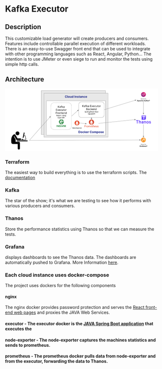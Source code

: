 # Kafka Executor
## Description
This customizable load generator will create producers and consumers.
Features include controllable parallel execution of different workloads.
There is an easy-to-use Swagger front end that can be used to integrate
with other programming languages such as React, Angular, Python...
The intention is to use JMeter or even siege to run and monitor the tests
using simple http calls.

## Architecture
![Architecture](architecture.png)

### Terraform
The easiest way to build everything is to use the terraform scripts.  The [documentation](terraform/README.md)    

### Kafka
The star of the show; it's what we are testing to see how it performs with various producers and consumers.

### Thanos 
Store the performance statistics using Thanos so that we can measure the tests.

### Grafana 

displays dashboards to see the Thanos data. The dashboards are automatically pushed to Grafana.  More Information [here](docker-compose/grafana/README.md).

### Each cloud instance uses docker-compose

The project uses dockers for the following components

#### nginx
The nginx docker provides password protection and serves the [React front-end web pages](websrc/README.md) and proxies the JAVA Web Services. 

#### executor - The executor docker is the [JAVA Spring Boot application](src/main/README.md) that executes the  

#### node-exporter - The node-exporter captures the machines statistics and sends to prometheus.

#### prometheus - The prometheus docker pulls data from node-exporter and from the executor, forwarding the data to Thanos.
